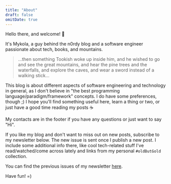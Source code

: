 ```yaml
---
title: "About"
draft: false
omitDate: true
---
```


Hello there, and welcome! 👋

It's Mykola, a guy behind the n0rdy blog and a software engineer passionate about tech, books, and mountains.

> ...then something Tookish woke up inside him, and he wished to go and see the great mountains, and hear the pine trees and the waterfalls, and explore the caves, and wear a sword instead of a walking stick...

This blog is about different aspects of software engineering and technology in general, as I don't believe in "the best programming language/paradigm/framework" concepts.
I do have some preferences, though ;)
I hope you'll find something useful here, learn a thing or two, or just have a good time reading my posts ☕️

My contacts are in the footer if you have any questions or just want to say "Hi".

If you like my blog and don't want to miss out on new posts, subscribe to my newsletter below.
The new issue is sent once I publish a new post.
I include some additional info there, like cool tech-related stuff I've read/watched/come across lately and links from my personal `#oldButGold` collection.

You can find the previous issues of my newsletter [here](https://mail.n0rdy.foo/archive).

Have fun! =)